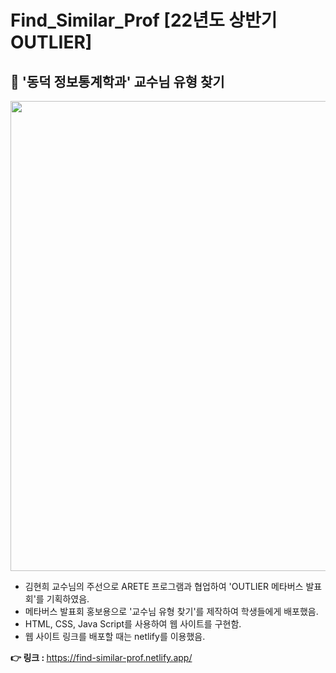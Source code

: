 # Find_Similar_Prof [22년도 상반기 OUTLIER] 
## 📌 '동덕 정보통계학과' 교수님 유형 찾기
<img src="https://user-images.githubusercontent.com/87643414/222967801-992181fe-4a78-4f0a-a292-070cf86aef21.png" width="670" height="752">

* 김현희 교수님의 주선으로 ARETE 프로그램과 협업하여 'OUTLIER 메타버스 발표회'를 기획하였음.
* 메타버스 발표회 홍보용으로 '교수님 유형 찾기'를 제작하여 학생들에게 배포했음.
* HTML, CSS, Java Script를 사용하여 웹 사이트를 구현함.
* 웹 사이트 링크를 배포할 때는 netlify를 이용했음.

<strong>👉 링크 : </strong> https://find-similar-prof.netlify.app/
